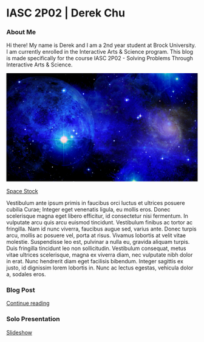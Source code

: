 # IASC 2P02 | Derek Chu

### About Me

Hi there! My name is Derek and I am a 2nd year student at Brock University. I am currently enrolled in the Interactive Arts & Science program. This blog is made specifically for the course IASC 2P02 - Solving Problems Through Interactive Arts & Science.

![](images/weltraum-1465833065YL1.jpg)

[Space Stock](http://www.publicdomainpictures.net/view-image.php?image=174881&picture=space)

Vestibulum ante ipsum primis in faucibus orci luctus et ultrices posuere cubilia Curae; Integer eget venenatis ligula, eu mollis eros. Donec scelerisque magna eget libero efficitur, id consectetur nisi fermentum. In vulputate arcu quis arcu euismod tincidunt. Vestibulum finibus ac tortor ac fringilla. Nam id nunc viverra, faucibus augue sed, varius ante. Donec turpis arcu, mollis ac posuere vel, porta at risus. Vivamus lobortis at velit vitae molestie. Suspendisse leo est, pulvinar a nulla eu, gravida aliquam turpis. Duis fringilla tincidunt leo non sollicitudin. Vestibulum consequat, metus vitae ultrices scelerisque, magna ex viverra diam, nec vulputate nibh dolor in erat. Nunc hendrerit diam eget facilisis bibendum. Integer sagittis ex justo, id dignissim lorem lobortis in. Nunc ac lectus egestas, vehicula dolor a, sodales eros. 

### Blog Post

[Continue reading](blog)

### Solo Presentation

[Slideshow](reveal/index.html)
